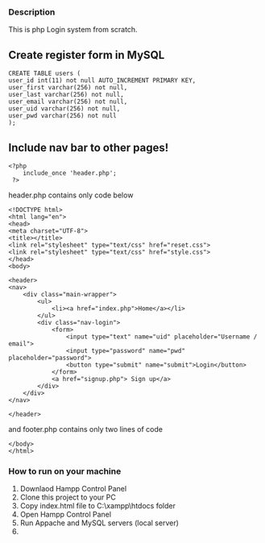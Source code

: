 ### Description
This is php Login system from scratch. 


## Create register form in MySQL
```
CREATE TABLE users (
user_id int(11) not null AUTO_INCREMENT PRIMARY KEY,
user_first varchar(256) not null,
user_last varchar(256) not null,
user_email varchar(256) not null,
user_uid varchar(256) not null,
user_pwd varchar(256) not null
);
```

## Include nav bar to other pages!  
```
<?php 
	include_once 'header.php';
 ?>
```
header.php contains only code below
```
<!DOCTYPE html>
<html lang="en">
<head>
<meta charset="UTF-8">
<title></title>
<link rel="stylesheet" type="text/css" href="reset.css">
<link rel="stylesheet" type="text/css" href="style.css">
</head>
<body>

<header>
<nav>
	<div class="main-wrapper">
		<ul>
			<li><a href="index.php">Home</a></li>
		</ul>
		<div class="nav-login">
			<form>
				<input type="text" name="uid" placeholder="Username / email">
				<input type="password" name="pwd" placeholder="password">
				<button type="submit" name="submit">Login</button>
			</form>
			<a href="signup.php"> Sign up</a>
		</div>
	</div>
</nav>

</header>
```
and footer.php contains only two lines of code
```
</body>
</html>
```

### How to run on your machine
1. Downlaod Hampp Control Panel
2. Clone this project to your PC 
3. Copy index.html file to C:\xampp\htdocs folder
4. Open Hampp Control Panel
5. Run Appache and MySQL servers (local server)
6. 